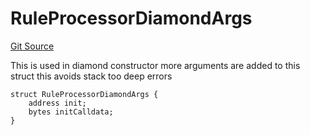 # RuleProcessorDiamondArgs
[Git Source](https://github.com/thrackle-io/aquifi-rules-v1/blob/06b5ee57ef76bd8520d1cb281fa59f1af36b76f1/src/protocol/economic/ruleProcessor/RuleProcessorDiamond.sol)

This is used in diamond constructor
more arguments are added to this struct
this avoids stack too deep errors


```solidity
struct RuleProcessorDiamondArgs {
    address init;
    bytes initCalldata;
}
```

